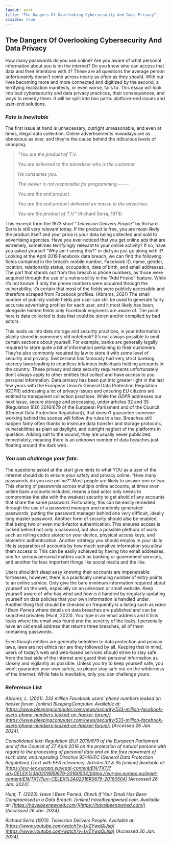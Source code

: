 ```yaml
---
layout: post
title: "The Dangers Of Overlooking Cybersecurity And Data Privacy"
visible: true
---
```



## The Dangers Of Overlooking Cybersecurity And Data Privacy


How many passwords do you use online? Are you aware of what personal information about you is on the internet? Do you know who can access that data and their intentions with it? These are all questions the average person unfortunately doesn’t come across nearly as often as they should. With our lives becoming more and more connected and digitized by the second, a terrifying realization manifests, or even worse, fails to. This essay will look into bad cybersecurity and data privacy practices, their consequences, and ways to remedy them. It will be split into two parts: platform-end issues and user-end solutions.


### _Fate is Inevitable_

The first issue at hand is unnecessary, outright unreasonable, and even at times, illegal data collection. Online advertisements nowadays are as obnoxious as ever, and they’re the cause behind the ridiculous levels of snooping.

>_“You are the product of T.V._
>
>
>    _You are delivered to the advertiser who is the customer._
>
>
>    _He consumes you._
>
>
>    _The viewer is not responsible for programming------_
>
>
>    _You are the end product._
>
>
>    _You are the end product delivered en masse to the advertiser._
>
>
>    _You are the product of T.V.”_ (Richard Serra, 1973)

This excerpt form the 1973 short “_Television Delivers People”_ by Richard Serra is still very relevant today. If the product is free, you are most-likely the product itself and your price is your data being collected and sold to advertising agencies. Have you ever noticed that you get online ads that are extremely, sometimes terrifyingly relevant to your online activity? If so, have you asked yourself “Why am I seeing this?” or did you just go along with it? Looking at the April 2019 Facebook data breach, we can find the following fields contained in the breach: mobile number, Facebook ID, name, gender, location, relationship status, occupation, date of birth, and email addresses. The part that stands out from this breach is phone numbers, as those were acquired through the use of a vulnerability in the “Add Friend” feature. While it’s not known if only the phone numbers were acquired through the vulnerability, it’s certain that most of the fields were publicly accessible and therefore scraped from Facebook profiles. (Abrams, 2021) The small number of publicly visible fields per user can still be used to generate fairly accurate advertising profiles for each user, and it most likely has been, alongside hidden fields only Facebook engineers are aware of. The point here is data collected is data that could be stolen and/or compiled by bad actors. 

This leads us into data storage and security practices, is your information plainly stored in someone’s old notebook? It’s not always possible to omit certain sections about yourself. For example, banks are generally legally required to store quite a bit of information pertaining to their customers. They’re also commonly required by law to store it with some level of security and privacy. Switzerland has famously had very strict banking secrecy laws leading to countless infamous individuals holding accounts in the country. These privacy and data security requirements unfortunately don’t always apply to other entities that collect and have access to you personal information. Data privacy has been put into greater light in the last few years with the European Union’s General Data Protection Regulation (GDPR) addressing a lot of privacy issues and ensuring EU citizens are entitled to transparent collection practices. While the _GDPR_ addresses our next issue, secure storage and processing, under articles 32 and 35 (Regulation (EU) 2016/679 of the European Parliament and of the Council (General Data Protection Regulation)), that doesn’t guarantee someone working behind the scenes will follow the rules to a tee. Breaches still happen fairly often thanks to insecure data transfer and storage protocols, vulnerabilities as plain as daylight, and outright neglect of the platforms in question. Adding salt to the wound, they are usually never publicized immediately, meaning there is an unknown number of data breaches just floating around the dark web.


### _You can challenge your fate._

The questions asked at the start give hints to what YOU as a user of the internet should do to ensure your safety and privacy online. “How many passwords do you use online?” Most people are likely to answer one or two. This sharing of passwords across multiple online accounts, at times even online bank accounts included, means a bad actor only needs to compromise the site with the weakest security to get ahold of any accounts that share the same password. Fortunately, this can be easily remedied through the use of a password manager and randomly generated passwords, putting the password manager behind one very difficult, ideally long master password. Another form of security should also be enabled, that being two or even multi-factor authentication. This ensures access is locked behind not only a password, but also a possible plethora of walls such as rolling codes stored on your device, physical access keys, and biometric authentication. Another strategy you should employ in your daily life is separation of accounts by how much sensitive information you allow them access to This can be easily achieved by having two email addresses, one for serious personal matters such as banking or government services, and another for less important things like social media and the like.

Users shouldn’t sleep easy knowing their accounts are impenetrable fortresses, however, there is a practically unending number of entry points to an online service. Only give the bare minimum information required about yourself on the web, especially on an unknown or small website. Keep yourself aware of _who_ has _what_ and _how_ is it handled by regularly updating yourself on data policies that your own information is handled under. Another thing that should be checked on frequently is a listing such as _Have I Been Pwned_ where details on data breaches are published and can be searched privately (Hunt, 2023). You type in an email address and it lists leaks where the email was found and the severity of the leaks. I personally have an old email address that returns three breaches, all of them containing passwords.

Even though entities are generally beholden to data protection and privacy laws, laws are not ethics nor are they followed by all. Keeping that in mind, users of today’s web and web-based services should strive to stay safe from the bad side of the internet and guard their personal information as closely and vigilantly as possible. Unless you try to keep yourself safe, you won’t guarantee your own safety, so please stay safe out on the wilderness of the internet. While fate is inevitable, only you can challenge yours.


### Reference List

_Abrams, L. (2021). 533 million Facebook users’ phone numbers leaked on hacker forum. [online] BleepingComputer. Available at: [https://www.bleepingcomputer.com/news/security/533-million-facebook-users-phone-numbers-leaked-on-hacker-forum/](https://www.bleepingcomputer.com/news/security/533-million-facebook-users-phone-numbers-leaked-on-hacker-forum/) [Accessed 26 Jan. 2024]._

_Consolidated text: Regulation (EU) 2016/679 of the European Parliament and of the Council of 27 April 2016 on the protection of natural persons with regard to the processing of personal data and on the free movement of such data, and repealing Directive 95/46/EC (General Data Protection Regulation) (Text with EEA relevance). Articles 32 & 35 [online] Available at: [https://eur-lex.europa.eu/legal-content/EN/TXT/?uri=CELEX%3A02016R0679-20160504](https://eur-lex.europa.eu/legal-content/EN/TXT/?uri=CELEX%3A02016R0679-20160504) [Accessed 26 Jan. 2024]._

_Hunt, T. (2023). Have I Been Pwned: Check If Your Email Has Been Compromised in a Data Breach. [online] haveibeenpwned.com. Available at: [https://haveibeenpwned.com/](https://haveibeenpwned.com/) [Accessed 26 Jan. 2024]._

_Richard Serra (1973). Television Delivers People. Available at: [https://www.youtube.com/watch?v=LvZYwaQlJsg](https://www.youtube.com/watch?v=LvZYwaQlJsg) [Accessed 26 Jan. 2024]._

